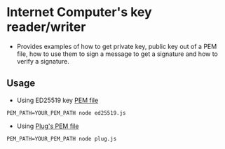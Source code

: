 # Internet Computer's key reader/writer

- Provides examples of how to get private key, public key out of a PEM file, how to use them to sign a message to get a signature and how to verify a signature.

## Usage
- Using ED25519 key [PEM file](ed25519.js)  
```
PEM_PATH=YOUR_PEM_PATH node ed25519.js
``` 

- Using [Plug's PEM file](plug.js)
```
PEM_PATH=YOUR_PEM_PATH node plug.js
``` 

